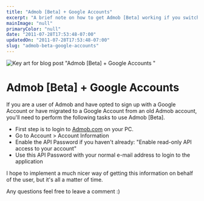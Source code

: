 ```yaml
---
title: "Admob [Beta] + Google Accounts"
excerpt: "A brief note on how to get Admob [Beta] working if you switch to a Google Account to access Admob."
mainImage: "null"
primaryColor: "null"
date: "2011-07-28T17:53:48-07:00"
updatedOn: "2011-07-28T17:53:48-07:00"
slug: "admob-beta-google-accounts"
---
```

![Key art for blog post "Admob [Beta] + Google Accounts "](null)

# Admob [Beta] + Google Accounts 

If you are a user of Admob and have opted to sign up with a Google Account or have migrated to a Google Account from an old Admob account, you'll need to perform the following tasks to use Admob [Beta]. 

  * First step is to login to [Admob.com](http://www.admob.com) on your PC.
  * Go to Account > Account Information
  * Enable the API Password if you haven't already: "Enable read-only API access to your account"
  * Use this API Password with your normal e-mail address to login to the application

I hope to implement a much nicer way of getting this information on behalf of the user, but it's all a matter of time. 

Any questions feel free to leave a comment :)
